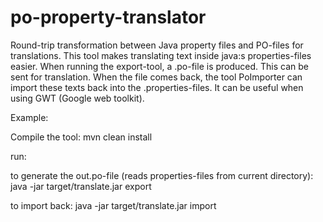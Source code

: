 po-property-translator
======================

Round-trip transformation between Java property files and PO-files for translations. 
This tool makes translating text inside java:s properties-files easier.
When running the export-tool, a .po-file is produced. This can be sent for translation.
When the file comes back, the tool PoImporter can import these texts back into the .properties-files.
It can be useful when using GWT (Google web toolkit).

Example:

Compile the tool:
mvn clean install

run:

to generate the out.po-file (reads properties-files from current directory):
java -jar target/translate.jar export

to import back:
java -jar target/translate.jar import
